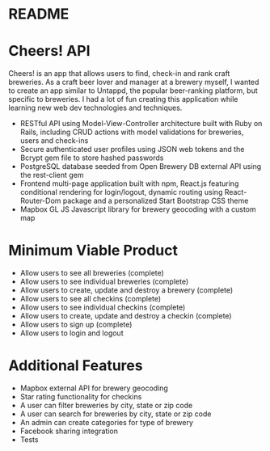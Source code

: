 # README

# Cheers! API

Cheers! is an app that allows users to find, check-in and rank craft breweries. As a craft beer lover and manager at a brewery myself, I wanted to create an app similar to Untappd, the popular beer-ranking platform, but specific to breweries. I had a lot of fun creating this application while learning new web dev technologies and techniques.

- RESTful API using Model-View-Controller architecture built with Ruby on Rails, including CRUD actions with model validations for breweries, users and check-ins
- Secure authenticated user profiles using JSON web tokens and the Bcrypt gem file to store hashed passwords
- PostgreSQL database seeded from Open Brewery DB external API using the rest-client gem
- Frontend multi-page application built with npm, React.js featuring conditional rendering for login/logout, dynamic routing using React-Router-Dom package and a personalized Start Bootstrap CSS theme
- Mapbox GL JS Javascript library for brewery geocoding with a custom map

# Minimum Viable Product

- Allow users to see all breweries (complete)
- Allow users to see individual breweries (complete)
- Allow users to create, update and destroy a brewery (complete)
- Allow users to see all checkins (complete)
- Allow users to see individual checkins (complete)
- Allow users to create, update and destroy a checkin (complete)
- Allow users to sign up (complete)
- Allow users to login and logout

# Additional Features

- Mapbox external API for brewery geocoding
- Star rating functionality for checkins
- A user can filter breweries by city, state or zip code
- A user can search for breweries by city, state or zip code
- An admin can create categories for type of brewery
- Facebook sharing integration
- Tests
